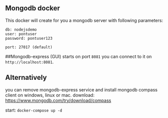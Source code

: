 ## Mongodb docker

This docker will create for you a mongodb server with following parameters:

```
db: nodejsdemo
user: pontuser
password: pontuser123

port: 27017 (default)
```

##Mongodb-express (GUI) 
starts on port `8081` you can connect to it on `http://localhost:8081`.

## Alternatively
you can remove mongodb-express service and install mongodb compass client on windows, linux or mac.
download: https://www.mongodb.com/try/download/compass

start:
`docker-compose up -d`

